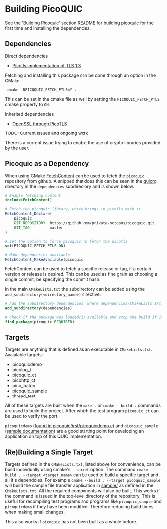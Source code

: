 # Building PicoQUIC

See the 'Building Picoquic' section [README](../README.md) for building picoquic for the first time and installing the dependencies.

## Dependencies

Direct dependencies
- [Picotls implementation of TLS 1.3](https://github.com/h2o/picotls)

Fetching and installing this package can be done through an option in the CMake.

```shell
 cmake -DPICOQUIC_FETCH_PTLS=Y .
```

This can be set in the cmake file as well by setting the `PICOQUIC_FETCH_PTLS` cmake property to `ON`.

Inherited dependencies
- [OpenSSL through PicoTLS]()

TODO: Current issues and ongoing work

There is a current issue trying to enable the use of crypto libraries provided by the user.



## Picoquic as a Dependency

When using CMake [FetchContent](https://cmake.org/cmake/help/latest/module/FetchContent.html) can be used to fetch the `picoquic` repository from github.
A snipped that does this can be seen in the [quicrq](https://github.com/Quicr/quicrq) directory in the `dependencies` subdirectory and is shown below.

```cmake
# Enable fetching content
include(FetchContent)

# Fetch the picoquic library, which brings in picotls with it
FetchContent_Declare(
    picoquic
    GIT_REPOSITORY  https://github.com/private-octopus/picoquic.git
    GIT_TAG         master
)

# Set the option to force picoquic to fetch the picotls
set(PICOQUIC_FETCH_PTLS ON)

# Make dependencies available
FetchContent_MakeAvailable(picoquic)
```

FetchContent can be used to fetch a specific release or tag, if a certain version or release is desired.
This can be used as fine grain as choosing a single commit, be specifying the commit hash.

In the main `CMakeLists.txt` the subdirectory can be added using the `add_subdirectory(<directory_name>)` directive.

```cmake
# Add the subdirectory dependencies, where dependencies/CMakeLists.txt looks as above
add_subdirectory(dependencies)

# check if the package was loaded/is available and stop the build if it was not
find_package(picoquic REQUIRED)
```

## Targets

Targets are anything that is defined as an executable in `CMakeLists.txt`.
Avaialable targets:

- picoquicdemo
- picolog_t
- picoquic_ct
- picohttp_ct
- pico_baton
- picoquic_sample
- thread_test

All of these targets are built when the `make .` or `cmake --build .` commands are used to build the project. After which the test program `picoquic_ct` can be used to verify the port.

`picoquicdemo` ([found in picoquicfirst/picoquicdemo.c](../picoquicfirst/picoquicdemo.c)) and `picoquic_sample` ([sample documentation](../sample/README.md)) are a good starting point for developing an application on top of this QUIC implementation.


## (Re)Building a Single Target

Targets defined in the `CMakeLists.txt`, listed above for convenience, can be build individually using cmake's `--target` option. The command `cmake --build . --target <target_name>` can be used to build a specific target and all it's dependcies. For example `cmake --build . --target picoquic_sample` will build the sample file transfer application in [sample/](../sample/README.md) as defined in the `CMakeLists.txt`. All the required components will also be built. This works if the command is issued in the top-level directory of the repository. This is useful for recompiling test programs and programs like `picoquic_sample` and `picoquicdemo` if they have been modified. Therefore reducing build times when making small changes.

This also works if `picoquic` has not been built as a whole before.
